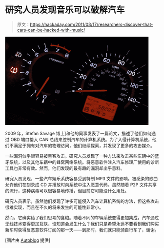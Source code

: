 # 研究人员发现音乐可以破解汽车

> 原文：<https://hackaday.com/2011/03/17/researchers-discover-that-cars-can-be-hacked-with-music/>

![car_dash](img/1b79bce549289a4bf386cbae8a7e06ec.png "car_dash")

2009 年，Stefan Savage 博士]和他的同事发表了一篇论文，描述了他们如何通过 OBD 端口接入 CAN 总线来控制汽车的计算机系统。为了入侵计算机系统，他们不满足于拥有对汽车的物理访问，他们继续探索，并发现了更多的攻击媒介。

一些漏洞似乎很容易被黑客攻击。研究人员发现了一种方法来攻击某些车辆中的蓝牙系统，以及其他车辆中的蜂窝网络系统。将恶意软件注入汽车修理厂使用的诊断工具也非常有效。然而，他们发现的最有趣的漏洞却出乎意料。

研究人员发现，一些汽车娱乐系统容易受到特制 MP3 文件的影响。被感染的歌曲允许他们在刻录成 CD 并播放时向系统中注入恶意代码。虽然随着 P2P 文件共享的流行，这种病毒可以很容易地传播，但目前它可能没什么用处。

研究人员表示，虽然他们发现了许多可能侵入汽车计算机系统的方法，但这些攻击很难实现，而且在不久的将来发生的可能性非常小。

然而，它确实给了我们思考的食粮。随着不同的车辆系统变得更加集成，汽车通过无线技术变得更加互联，谁知道会发生什么？我们只是希望永远不要看到我们购买新车时获得反恶意软件订阅的那一天——到那时，我们就只能骑自行车了，谢谢。

[图片由 [Autoblog](http://www.autoblog.com/2010/08/11/cars-hacked-by-researchers-through-wireless-tire-pressire-monito/) 提供]